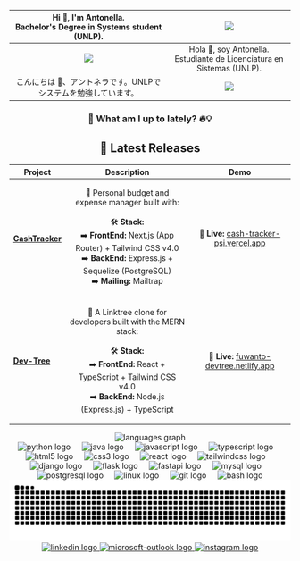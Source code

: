 <div align="center">

| Hi 👋, I'm Antonella.<br>Bachelor's Degree in Systems student (UNLP). | <img src="https://media.giphy.com/media/L1ESBJXp5HrsSHbEob/giphy.gif?cid=790b76118ckmqq9towdenso73c6a3hvpe2ry4qc29wrx35a1&ep=v1_gifs_search&rid=giphy.gif&ct=g" width="200"> |
|:-----------------------------------------------------------------------------:|:------------------------------------------------------------:|
| <img src="https://media.giphy.com/media/7YjvlYIMRDcYM/giphy.gif" width="200"> | Hola 👋, soy Antonella.<br>Estudiante de Licenciatura en Sistemas (UNLP). |
| こんにちは 👋、アントネラです。UNLPでシステムを勉強しています。 | <img src="https://i.pinimg.com/originals/20/40/11/204011a96ba3ca3648e3ae15ea444212.gif" width="200"> |



### 🚀 What am I up to lately? 🔥💡

## 🚀 Latest Releases

| Project | Description | Demo |
|---------|-------------|------|
| **[CashTracker](https://github.com/Fuwanto/cash-tracker)** | <p align="center">💸 Personal budget and expense manager built with:<br><br>🛠 <strong>Stack:</strong><br>➡️ <strong>FrontEnd:</strong> Next.js (App Router) + Tailwind CSS v4.0<br>➡️ <strong>BackEnd:</strong> Express.js + Sequelize (PostgreSQL)<br>➡️ <strong>Mailing:</strong> Mailtrap</p> | <p align="center">🔗 <strong>Live:</strong> <a href="https://cash-tracker-psi.vercel.app/">cash-tracker-psi.vercel.app</a></p> |
| **[Dev-Tree](https://github.com/Fuwanto/dev-tree)** | <p align="center">🌲 A Linktree clone for developers built with the MERN stack:<br><br>🛠 <strong>Stack:</strong><br>➡️ <strong>FrontEnd:</strong> React + TypeScript + Tailwind CSS v4.0<br>➡️ <strong>BackEnd:</strong> Node.js (Express.js) + TypeScript</p> | <p align="center">🔗 <strong>Live:</strong> <a href="https://fuwanto-devtree.netlify.app/">fuwanto-devtree.netlify.app</a></p> |


  



</div>



<div align="center">
  <img src="https://github-readme-stats.vercel.app/api/top-langs?username=Fuwanto&locale=en&hide_title=false&layout=compact&card_width=320&langs_count=10&theme=dracula&hide_border=false&order=2" height="150" alt="languages graph"  />
</div>
  
  <div align="center">
  <img src="https://cdn.jsdelivr.net/gh/devicons/devicon/icons/python/python-original.svg" height="40" alt="python logo"  />
  <img width="12" />
  <img src="https://cdn.jsdelivr.net/gh/devicons/devicon/icons/java/java-original.svg" height="40" alt="java logo"  />
  <img width="12" />
  <img src="https://cdn.jsdelivr.net/gh/devicons/devicon/icons/javascript/javascript-original.svg" height="40" alt="javascript logo"  />
  <img width="12" />
  <img src="https://cdn.jsdelivr.net/gh/devicons/devicon/icons/typescript/typescript-original.svg" height="40" alt="typescript logo"  />
  <img width="12" />
  <img src="https://cdn.jsdelivr.net/gh/devicons/devicon/icons/html5/html5-original.svg" height="40" alt="html5 logo"  />
  <img width="12" />
  <img src="https://cdn.jsdelivr.net/gh/devicons/devicon/icons/css3/css3-original.svg" height="40" alt="css3 logo"  />
  <img width="12" />
  <img src="https://cdn.jsdelivr.net/gh/devicons/devicon/icons/react/react-original.svg" height="40" alt="react logo"  />
  <img width="12" />
  <img src="https://cdn.jsdelivr.net/gh/devicons/devicon/icons/tailwindcss/tailwindcss-original-wordmark.svg" height="40" alt="tailwindcss logo"  />
  <img width="12" />
  <img src="https://cdn.jsdelivr.net/gh/devicons/devicon/icons/django/django-plain.svg" height="40" alt="django logo"  />
  <img width="12" />
  <img src="https://cdn.jsdelivr.net/gh/devicons/devicon/icons/flask/flask-original.svg" height="40" alt="flask logo"  />
  <img width="12" />
  <img src="https://cdn.jsdelivr.net/gh/devicons/devicon/icons/fastapi/fastapi-original.svg" height="40" alt="fastapi logo"  />
  <img width="12" />
  <img src="https://cdn.jsdelivr.net/gh/devicons/devicon/icons/mysql/mysql-original.svg" height="40" alt="mysql logo"  />
  <img width="12" />
  <img src="https://cdn.jsdelivr.net/gh/devicons/devicon/icons/postgresql/postgresql-original.svg" height="40" alt="postgresql logo"  />
  <img width="12" />
  <img src="https://cdn.jsdelivr.net/gh/devicons/devicon/icons/linux/linux-original.svg" height="40" alt="linux logo"  />
  <img width="12" />
  <img src="https://cdn.jsdelivr.net/gh/devicons/devicon/icons/git/git-original.svg" height="40" alt="git logo"  />
  <img width="12" />
  <img src="https://cdn.jsdelivr.net/gh/devicons/devicon/icons/bash/bash-original.svg" height="40" alt="bash logo"  />
  <img src="https://raw.githubusercontent.com/Fuwanto/Fuwanto/output/snake.svg" alt="Snake animation" />
</div>

<div align="center">
  <a href="https://www.linkedin.com/in/antonella-denisse-cuenca-695854323/" target="_blank">
    <img src="https://raw.githubusercontent.com/maurodesouza/profile-readme-generator/master/src/assets/icons/social/linkedin/default.svg" width="52" height="40" alt="linkedin logo"  />
  </a>
  <a href="mailto:denisseanto11@hotmail.com" target="_blank">
    <img src="https://raw.githubusercontent.com/maurodesouza/profile-readme-generator/master/src/assets/icons/social/microsoft-outlook/default.svg" width="52" height="40" alt="microsoft-outlook logo"  />
  </a>
  <a href="https://www.instagram.com/fuwa.nto/" target="_blank">
    <img src="https://raw.githubusercontent.com/maurodesouza/profile-readme-generator/master/src/assets/icons/social/instagram/default.svg" width="52" height="40" alt="instagram logo"  />
  </a>
</div>
